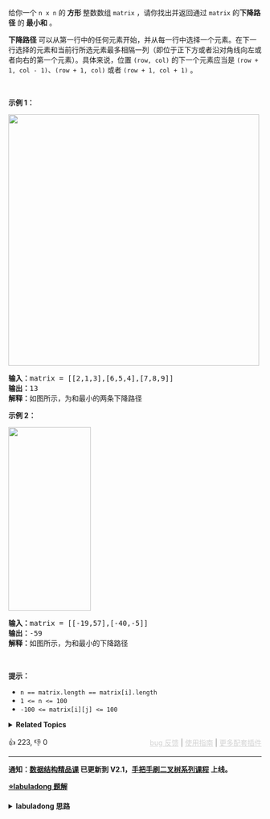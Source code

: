 <p>给你一个 <code>n x n</code> 的<strong> 方形 </strong>整数数组&nbsp;<code>matrix</code> ，请你找出并返回通过 <code>matrix</code> 的<strong>下降路径</strong><em> </em>的<strong> </strong><strong>最小和</strong> 。</p>

<p><strong>下降路径</strong> 可以从第一行中的任何元素开始，并从每一行中选择一个元素。在下一行选择的元素和当前行所选元素最多相隔一列（即位于正下方或者沿对角线向左或者向右的第一个元素）。具体来说，位置 <code>(row, col)</code> 的下一个元素应当是 <code>(row + 1, col - 1)</code>、<code>(row + 1, col)</code> 或者 <code>(row + 1, col + 1)</code> 。</p>

<p>&nbsp;</p>

<p><strong>示例 1：</strong></p>

<p><img alt="" src="https://assets.leetcode.com/uploads/2021/11/03/failing1-grid.jpg" style="height: 500px; width: 499px;" /></p>

<pre>
<strong>输入：</strong>matrix = [[2,1,3],[6,5,4],[7,8,9]]
<strong>输出：</strong>13
<strong>解释：</strong>如图所示，为和最小的两条下降路径
</pre>

<p><strong>示例 2：</strong></p>

<p><img alt="" src="https://assets.leetcode.com/uploads/2021/11/03/failing2-grid.jpg" style="height: 365px; width: 164px;" /></p>

<pre>
<strong>输入：</strong>matrix = [[-19,57],[-40,-5]]
<strong>输出：</strong>-59
<strong>解释：</strong>如图所示，为和最小的下降路径
</pre>

<p>&nbsp;</p>

<p><strong>提示：</strong></p>

<ul> 
 <li><code>n == matrix.length == matrix[i].length</code></li> 
 <li><code>1 &lt;= n &lt;= 100</code></li> 
 <li><code>-100 &lt;= matrix[i][j] &lt;= 100</code></li> 
</ul>

<details><summary><strong>Related Topics</strong></summary>数组 | 动态规划 | 矩阵</details><br>

<div>👍 223, 👎 0<span style='float: right;'><span style='color: gray;'><a href='https://github.com/labuladong/fucking-algorithm/discussions/939' target='_blank' style='color: lightgray;text-decoration: underline;'>bug 反馈</a> | <a href='https://labuladong.gitee.io/article/fname.html?fname=jb插件简介' target='_blank' style='color: lightgray;text-decoration: underline;'>使用指南</a> | <a href='https://labuladong.github.io/algo/images/others/%E5%85%A8%E5%AE%B6%E6%A1%B6.jpg' target='_blank' style='color: lightgray;text-decoration: underline;'>更多配套插件</a></span></span></div>

<div id="labuladong"><hr>

**通知：[数据结构精品课](https://aep.h5.xeknow.com/s/1XJHEO) 已更新到 V2.1，[手把手刷二叉树系列课程](https://aep.xet.tech/s/3YGcq3) 上线。**



<p><strong><a href="https://labuladong.github.io/article/slug.html?slug=minimum-falling-path-sum" target="_blank">⭐️labuladong 题解</a></strong></p>
<details><summary><strong>labuladong 思路</strong></summary>

## 基本思路

对于 `matrix[i][j]`，只有可能从 `matrix[i-1][j],matrix[i-1][j-1],matrix[i-1][j+1]` 这三个位置转移过来。

`dp` 函数的定义：从第一行（`matrix[0][..]`）向下落，落到位置 `matrix[i][j]` 的最小路径和为 `dp(matrix,i, j)`，因此答案就是：

```java
min(
    dp(matrix, i - 1, j),
    dp(matrix, i - 1, j - 1),
    dp(matrix, i - 1, j + 1)
)
```

**详细题解：[base case 和备忘录的初始值怎么定？](https://labuladong.github.io/article/fname.html?fname=备忘录等基础)**

**标签：[二维动态规划](https://mp.weixin.qq.com/mp/appmsgalbum?__biz=MzAxODQxMDM0Mw==&action=getalbum&album_id=2122017695998050308)，[动态规划](https://mp.weixin.qq.com/mp/appmsgalbum?__biz=MzAxODQxMDM0Mw==&action=getalbum&album_id=1318881141113536512)**

## 解法代码

提示：🟢 标记的是我写的解法代码，🤖 标记的是 chatGPT 翻译的多语言解法代码。如有错误，可以 [点这里](https://github.com/labuladong/fucking-algorithm/issues/1113) 反馈和修正。

<div class="tab-panel"><div class="tab-nav">
<button data-tab-item="cpp" class="tab-nav-button btn " data-tab-group="default" onclick="switchTab(this)">cpp🤖</button>

<button data-tab-item="python" class="tab-nav-button btn " data-tab-group="default" onclick="switchTab(this)">python🤖</button>

<button data-tab-item="java" class="tab-nav-button btn active" data-tab-group="default" onclick="switchTab(this)">java🟢</button>

<button data-tab-item="go" class="tab-nav-button btn " data-tab-group="default" onclick="switchTab(this)">go🤖</button>

<button data-tab-item="javascript" class="tab-nav-button btn " data-tab-group="default" onclick="switchTab(this)">javascript🤖</button>
</div><div class="tab-content">
<div data-tab-item="cpp" class="tab-item " data-tab-group="default"><div class="highlight">

```cpp
// 注意：cpp 代码由 chatGPT🤖 根据我的 java 代码翻译，旨在帮助不同背景的读者理解算法逻辑。
// 本代码已经通过力扣的测试用例，应该可直接成功提交。

class Solution {
public:
    int minFallingPathSum(vector<vector<int>>& matrix) {
        int n = matrix.size();
        int res = INT_MAX;
        // 备忘录里的值初始化为 66666
        vector<vector<int>> memo(n, vector<int>(n, 66666));
        // 终点可能在 matrix[n-1] 的任意一列
        for (int j = 0; j < n; j++) {
            res = min(res, dp(matrix, memo, n - 1, j));
        }
        return res;
    }

    int dp(vector<vector<int>>& matrix, vector<vector<int>>& memo, int i, int j) {
        // 1、索引合法性检查
        if (i < 0 || j < 0 || i >= matrix.size() || j >= matrix[0].size()) {
            return 99999;
        }
        // 2、base case
        if (i == 0) {
            return matrix[0][j];
        }
        // 3、查找备忘录，防止重复计算
        if (memo[i][j] != 66666) {
            return memo[i][j];
        }
        // 进行状态转移
        memo[i][j] = matrix[i][j] + three_min(
            dp(matrix, memo, i - 1, j),
            dp(matrix, memo, i - 1, j - 1),
            dp(matrix, memo, i - 1, j + 1)
        );

        return memo[i][j];
    }

    int three_min(int a, int b, int c) {
        return min(a, min(b, c));
    }
};
```

</div></div>

<div data-tab-item="python" class="tab-item " data-tab-group="default"><div class="highlight">

```python
# 注意：python 代码由 chatGPT🤖 根据我的 java 代码翻译，旨在帮助不同背景的读者理解算法逻辑。
# 本代码已经通过力扣的测试用例，应该可直接成功提交。

class Solution:
    def minFallingPathSum(self, matrix: List[List[int]]) -> int:
        n = len(matrix)
        res = float('inf')
        # 备忘录里的值初始化为 66666
        memo = [[66666]*n for _ in range(n)]
        # 终点可能在 matrix[n-1] 的任意一列
        for j in range(n):
            res = min(res, self.dp(matrix, memo, n-1, j))
        return res

    def dp(self, matrix, memo, i, j):
        # 1. 索引合法性检查
        if i < 0 or j < 0 or i >= len(matrix) or j >= len(matrix[0]):
            return 99999
        # 2. base case
        if i == 0:
            return matrix[0][j]
        # 3. 查找备忘录，防止重复计算
        if memo[i][j] != 66666:
            return memo[i][j]
        # 进行状态转移
        memo[i][j] = matrix[i][j] + min(
            self.dp(matrix, memo, i-1, j),
            self.dp(matrix, memo, i-1, j-1),
            self.dp(matrix, memo, i-1, j+1)
        )
        return memo[i][j]
```

</div></div>

<div data-tab-item="java" class="tab-item active" data-tab-group="default"><div class="highlight">

```java
class Solution {
    public int minFallingPathSum(int[][] matrix) {
        int n = matrix.length;
        int res = Integer.MAX_VALUE;
        // 备忘录里的值初始化为 66666
        memo = new int[n][n];
        for (int i = 0; i < n; i++) {
            Arrays.fill(memo[i], 66666);
        }
        // 终点可能在 matrix[n-1] 的任意一列
        for (int j = 0; j < n; j++) {
            res = Math.min(res, dp(matrix, n - 1, j));
        }
        return res;
    }

    // 备忘录
    int[][] memo;

    int dp(int[][] matrix, int i, int j) {
        // 1、索引合法性检查
        if (i < 0 || j < 0 ||
                i >= matrix.length ||
                j >= matrix[0].length) {

            return 99999;
        }
        // 2、base case
        if (i == 0) {
            return matrix[0][j];
        }
        // 3、查找备忘录，防止重复计算
        if (memo[i][j] != 66666) {
            return memo[i][j];
        }
        // 进行状态转移
        memo[i][j] = matrix[i][j] + min(
                dp(matrix, i - 1, j),
                dp(matrix, i - 1, j - 1),
                dp(matrix, i - 1, j + 1)
        );

        return memo[i][j];
    }/**<extend up -100>![](https://labuladong.github.io/pictures/备忘录基础/1.jpeg) */
    int min(int a, int b, int c) {
        return Math.min(a, Math.min(b, c));
    }
}
```

</div></div>

<div data-tab-item="go" class="tab-item " data-tab-group="default"><div class="highlight">

```go
// 注意：go 代码由 chatGPT🤖 根据我的 java 代码翻译，旨在帮助不同背景的读者理解算法逻辑。
// 本代码还未经过力扣测试，仅供参考，如有疑惑，可以参照我写的 java 代码对比查看。

import (
    "fmt"
    "math"
)

func minFallingPathSum(matrix [][]int) int {
    n := len(matrix)
    res := math.MaxInt32
    // 备忘录里的值初始化为 66666
    memo := make([][]int, n)
    for i := 0; i < n; i++ {
        memo[i] = make([]int, n)
        for j := 0; j < n; j++ {
            memo[i][j] = 66666
        }
    }
    // 终点可能在 matrix[n-1] 的任意一列
    for j := 0; j < n; j++ {
        res = min(res, dp(matrix, n-1, j, memo))
    }
    return res
}

// 备忘录
func dp(matrix [][]int, i, j int, memo [][]int) int {
    // 1、索引合法性检查
    if i < 0 || j < 0 ||
        i >= len(matrix) ||
        j >= len(matrix[0]) {
        return 99999
    }
    // 2、base case
    if i == 0 {
        return matrix[0][j]
    }
    // 3、查找备忘录，防止重复计算
    if memo[i][j] != 66666 {
        return memo[i][j]
    }
    memo[i][j] = matrix[i][j] + min(
        dp(matrix, i-1, j, memo),
        dp(matrix, i-1, j-1, memo),
        dp(matrix, i-1, j+1, memo),
    )
    return memo[i][j]
}

// 返回三个数中的最小值
func min(a, b, c int) int {
    return int(math.Min(float64(a), math.Min(float64(b), float64(c))))
}
```

</div></div>

<div data-tab-item="javascript" class="tab-item " data-tab-group="default"><div class="highlight">

```javascript
// 注意：javascript 代码由 chatGPT🤖 根据我的 java 代码翻译，旨在帮助不同背景的读者理解算法逻辑。
// 本代码已经通过力扣的测试用例，应该可直接成功提交。

var minFallingPathSum = function(matrix) {
    var n = matrix.length, res = Number.MAX_VALUE;
    // 备忘录里的值初始化为 66666
    var memo = new Array(n).map(() => new Array(n).fill(66666));
    // 终点可能在 matrix[n-1] 的任意一列
    for (var j = 0; j < n; j++) {
        res = Math.min(res, dp(matrix, n - 1, j));
    }
    return res;

    function dp(matrix, i, j) {
        // 1、索引合法性检查
        if (i < 0 || j < 0 || i >= matrix.length || j >= matrix[0].length) {
            return 99999;
        }
        // 2、base case
        if (i === 0) {
            return matrix[0][j];
        }
        // 3、查找备忘录，防止重复计算
        if (memo[i][j] !== 66666) {
            return memo[i][j];
        }
        // 进行状态转移
        memo[i][j] = matrix[i][j] + min(
            dp(matrix, i - 1, j),
            dp(matrix, i - 1, j - 1),
            dp(matrix, i - 1, j + 1)
        );
        return memo[i][j];
    }

    // 求三者最小值
    function min(a, b, c) {
        return Math.min(a, Math.min(b, c));
    }
};
```

</div></div>
</div></div>

</details>
</div>






